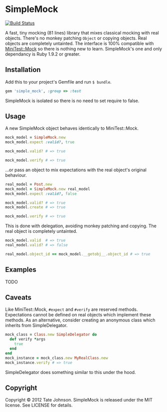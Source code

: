 # SimpleMock

[![Build Status](https://secure.travis-ci.org/tatey/simple_mock.png?branch=master)](http://travis-ci.org/tatey/simple_mock)

A fast, tiny mocking (81 lines) library that mixes classical mocking with real objects. There's no monkey patching `Object` or  copying objects. Real objects are completely untainted. The interface is 100% compatible with [MiniTest::Mock](https://github.com/seattlerb/minitest) so there is nothing new to learn. SimpleMock's one and only dependancy is Ruby 1.9.2 or greater.

## Installation

Add this to your project's Gemfile and run `$ bundle`.

``` ruby
gem 'simple_mock', :group => :test
```

SimpleMock is isolated so there is no need to set require to false.

## Usage

A new SimpleMock object behaves identically to MiniTest::Mock.

``` ruby
mock_model = SimpleMock.new
mock_model.expect :valid?, true

mock_model.valid? # => true

mock_model.verify # => true
```

...or pass an object to mix expectations with the real object's original behaviour.

``` ruby
real_model = Post.new
mock_model = SimpleMock.new real_model
mock_model.expect :valid?, false

mock_model.valid? # => true
mock_model.create # => true

mock_model.verify # => true
```

This is done with delegation, avoiding monkey patching and copying. The real object is completely untainted.

``` ruby
mock_model.valid  # => true
real_model.valid? # => false

real_model.object_id == mock_model.__getobj__.object_id # => true
```

## Examples

TODO

## Caveats

Like MiniTest::Mock, `#expect` and `#verify` are reserved methods. Expectations cannot be defined on real objects which implement these methods. As an alternative, consider creating an anonymous class which inherits from SimpleDelegator.

``` ruby
mock_class = Class.new SimpleDelegator do
  def verify *args
    true
  end
end
mock_instance = mock_class.new MyRealClass.new
mock_instance.verify # => true
```

SimpleDelegator does something similar to this under the hood.

## Copyright

Copyright © 2012 Tate Johnson. SimpleMock is released under the MIT license. See LICENSE for details.
